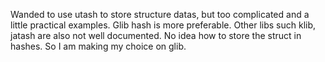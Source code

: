 Wanded to use utash to store structure datas, but too complicated and a little practical examples. Glib hash is more preferable.
Other libs such klib, jatash are also not well documented. No idea how to store the struct in hashes. So I am making my choice on glib.
